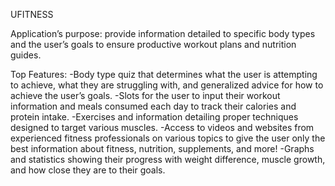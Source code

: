 UFITNESS

Application’s purpose: provide information detailed to specific body types and the user’s goals to ensure productive workout plans and nutrition guides.

Top Features: 
-Body type quiz that determines what the user is attempting to achieve, what they are struggling with, and generalized advice for how to achieve the user’s goals.
-Slots for the user to input their workout information and meals consumed each day to track their calories and protein intake.
-Exercises and information detailing proper techniques designed to target various muscles.
-Access to videos and websites from experienced fitness professionals on various topics to give the user only the best information about fitness, nutrition, supplements, and more!
-Graphs and statistics showing their progress with weight difference, muscle growth, and how close they are to their goals. 